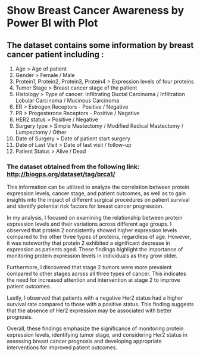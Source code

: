 
# Show Breast Cancer Awareness by Power BI with Plot
## The dataset contains some information by breast cancer patient including :
1. Age > Age of patient
2. Gender > Female / Male
3. Protein1, Protein2, Protein3, Protein4 > Expression levels of four proteins
4. Tumor Stage > Breast cancer stage of the patient
5. Histology > Type of cancer: Infiltrating Ductal Carcinoma / Infiltration Lobular Carcinoma / Mucinous Carcinoma
6. ER > Estrogen Receptors - Positive / Negative
7. PR > Progesterone Receptors - Positive / Negative
8. HER2 status > Positive / Negative
9. Surgery type > Simple Mastectomy / Modified Radical Mastectomy / Lumpectomy / Other
10. Date of Surgery > Date of patient start surgery
11. Date of Last Visit >  Date of last visit / follow-up
12. Patient Status >  Alive / Dead
### The dataset obtained from the following link: http://biogps.org/dataset/tag/brca1/
This information can be utilized to analyze the correlation between protein expression levels, cancer stage, and patient outcomes, as well as to gain insights into the impact of different surgical procedures on patient survival and identify potential risk factors for breast cancer progression. 

In my analysis, I focused on examining the relationship between protein expression levels and their variations across different age groups. I observed that protein 2 consistently showed higher expression levels compared to the other three types of proteins, regardless of age. However, it was noteworthy that protein 2 exhibited a significant decrease in expression as patients aged. These findings highlight the importance of monitoring protein expression levels in individuals as they grow older.

Furthermore, I discovered that stage 2 tumors were more prevalent compared to other stages across all three types of cancer. This indicates the need for increased attention and intervention at stage 2 to improve patient outcomes.

Lastly, I observed that patients with a negative Her2 status had a higher survival rate compared to those with a positive status. This finding suggests that the absence of Her2 expression may be associated with better prognosis.

Overall, these findings emphasize the significance of monitoring protein expression levels, identifying tumor stage, and considering Her2 status in assessing breast cancer prognosis and developing appropriate interventions for improved patient outcomes.
